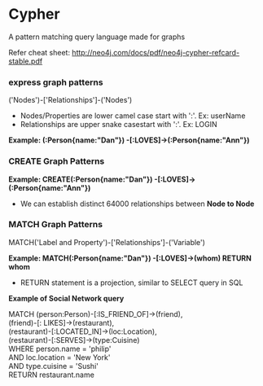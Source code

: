 # Cypher
A pattern matching query language made for graphs

Refer cheat sheet: http://neo4j.com/docs/pdf/neo4j-cypher-refcard-stable.pdf

### express graph patterns
('Nodes')-['Relationships']-('Nodes')
- Nodes/Properties are lower camel case start with ':'. Ex: userName
- Relationships are upper snake casestart with ':'. Ex: LOGIN

**Example: (:Person{name:"Dan"}) -[:LOVES]->(:Person{name:"Ann"})**
### CREATE Graph Patterns
**Example: CREATE(:Person{name:"Dan"}) -[:LOVES]->(:Person{name:"Ann"})**

- We can establish distinct 64000 relationships between **Node to Node**

### MATCH Graph Patterns
MATCH('Label and Property')-['Relationships']-('Variable')

**Example: MATCH(:Person{name:"Dan"}) -[:LOVES]->(whom) RETURN whom**
- RETURN statement is a projection, similar to SELECT query in SQL

**Example of Social Network query**

MATCH (person:Person)-[:IS_FRIEND_OF]->(friend),<br>
      (friend)-[: LIKES]->(restaurant),<br>
      (restaurant)-[:LOCATED_IN]->(loc:Location),<br>
      (restaurant)-[:SERVES]->(type:Cuisine)<br>
WHERE person.name = 'philip'<br>
AND loc.location = 'New York'<br>
AND type.cuisine = 'Sushi'<br>
RETURN restaurant.name<br>